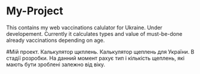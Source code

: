 # My-Project
This contains my web vaccinations calulator for Ukraine. Under developement.
Currently it calculates types and value of must-be-done already vaccinations depending on age.


#Mій проект. Калькулятор щкплень.
Калькулятор щеплень для України. В стадії розробки.
На данний момент рахує тип і кількість щеплень, які мають бути зроблені залежно від віку.

